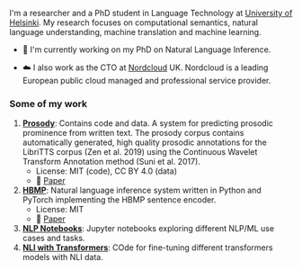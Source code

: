I'm a researcher and a PhD student in Language Technology at 
[University of Helsinki](https://blogs.helsinki.fi/language-technology/). 
My research focuses on computational semantics, natural language understanding, machine translation and machine learning. 

- 🔬 I'm currently working on my PhD on Natural Language Inference. 

- ☁️ I also work as the CTO at [Nordcloud](https://www.nordcloud.com) UK. Nordcloud is a leading European public cloud managed and 
professional service provider.

### Some of my work

1.  **[Prosody](https://github.com/Helsinki-NLP/prosody)**: Contains code and data. A system for predicting prosodic prominence from written text. The prosody corpus contains automatically generated, high quality prosodic annotations for the LibriTTS corpus (Zen et al. 2019) using the Continuous Wavelet Transform Annotation method (Suni et al. 2017).
    *   License: MIT (code), CC BY 4.0 (data)
    *   📄 [Paper](https://aclweb.org/anthology/W19-6129/)
2.  **[HBMP](https://github.com/Helsinki-NLP/HBMP)**: Natural language inference system written in Python and PyTorch implementing the HBMP sentence encoder.
    *   License: MIT
    *   📄 [Paper](https://www.cambridge.org/core/journals/natural-language-engineering/article/sentence-embeddings-in-nli-with-iterative-refinement-encoders/AC811644D52446E414333B20FEACE00F)
3. **[NLP Notebooks](https://github.com/aarnetalman/Notebooks)**:
Jupyter notebooks exploring different NLP/ML use cases and tasks.
4. **[NLI with Transformers](https://github.com/aarnetalman/nli-with-transformers)**:
COde for fine-tuning different transformers models with NLI data.

<!--
**aarnetalman/aarnetalman** is a ✨ _special_ ✨ repository because its `README.md` (this file) appears on your GitHub profile.

Here are some ideas to get you started:

- 🔭 I’m currently working on ...
- 🌱 I’m currently learning ...
- 👯 I’m looking to collaborate on ...
- 🤔 I’m looking for help with ...
- 💬 Ask me about ...
- 📫 How to reach me: ...
- 😄 Pronouns: ...
- ⚡ Fun fact: ...
-->
